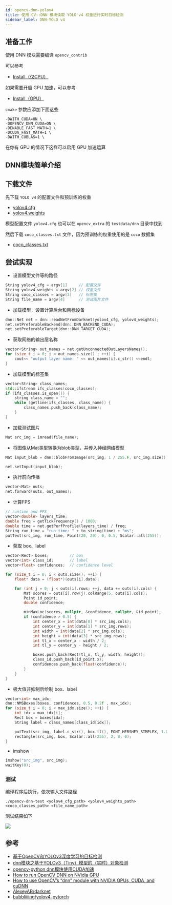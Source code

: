 ```yaml
---
id: opencv-dnn-yolov4
title: 使用 CV::DNN 模块读取 YOLO v4 权重进行实时目标检测
sidebar_label: DNN-YOLO v4
---
```


## 准备工作

使用 DNN 模块需要编译 `opencv_contrib` 

可以参考
- [Install（仅CPU）](https://sinnammanyo.cn/personal-site/docs/opencv/opencv-install-cpu)


如果需要开启 GPU 加速，可以参考
- [Install（GPU）](https://sinnammanyo.cn/personal-site/docs/opencv/opencv-install-gpu)

`cmake` 参数应添加下面这些

``` shell
-DWITH_CUDA=ON \
-DOPENCV_DNN_CUDA=ON \
-DENABLE_FAST_MATH=1 \
-DCUDA_FAST_MATH=1 \
-DWITH_CUBLAS=1 \
```

在你有 GPU 的情况下这样可以启用 GPU 加速运算

## DNN模块简单介绍


## 下载文件
先下载 `YOLO v4` 的配置文件和预训练的权重

- [yolov4.cfg](https://raw.githubusercontent.com/AlexeyAB/darknet/master/cfg/yolov4.cfg)
- [yolov4.weights](https://github.com/AlexeyAB/darknet/releases/download/darknet_yolo_v3_optimal/yolov4.weights)

模型配置文件 `yolov4.cfg` 也可以在 `opencv_extra` 的 `testdata/dnn` 目录中找到

然后下载 `coco_classes.txt` 文件，因为预训练的权重使用的是 `coco` 数据集

- [coco_classes.txt](https://github.com/bubbliiiing/yolov4-pytorch/blob/master/model_data/coco_classes.txt)

## 尝试实现
- 设置模型文件等的路径
``` cpp
String yolov4_cfg = argv[1]     // 配置文件
String yolov4_weights = argv[2] // 权重文件
String coco_classes = argv[3]   // 标签集
String file_name = argv[4]      // 测试图片文件
```

- 加载模型，设置计算后台和目标设备
```cpp
dnn::Net net = dnn::readNetFromDarknet(yolov4_cfg, yolov4_weights);
net.setPreferableBackend(dnn::DNN_BACKEND_CUDA);
net.setPreferableTarget(dnn::DNN_TARGET_CUDA);
```

- 获取网络的输出层名称
```cpp
vector<String> out_names = net.getUnconnectedOutLayersNames();
for (size_t i = 0; i < out_names.size() ; ++i) {
    cout<< "output layer name: " << out_names[i].c_str() <<endl;
}
```

- 加载模型的标签集
```cpp
vector<String> class_names;
std::ifstream ifs_classes(coco_classes);
if (ifs_classes.is_open()) {
    string class_name = "";
    while (getline(ifs_classes, class_name)) {
        class_names.push_back(class_name);
    }
}
```

- 加载测试图片
``` cpp
Mat src_img = imread(file_name);
```

- 将图像从Mat类型转换为blob类型，并传入神经网络模型
``` cpp
Mat input_blob = dnn::blobFromImage(src_img, 1 / 255.F, src_img.size(), Scalar(), true, false);

net.setInput(input_blob);
```

- 执行前向传播
``` cpp
vector<Mat> outs;
net.forward(outs, out_names);
```

- 计算FPS
``` cpp
// runtime and FPS
vector<double> layers_time;
double freq = getTickFrequency() / 1000;
double time = net.getPerfProfile(layers_time) / freq;
String run_time = "run time: " + to_string(time) + "ms";
putText(src_img, run_time, Point(20, 20), 0, 0.5, Scalar::all(255));
```

- 获取 box、label
``` cpp
vector<Rect> boxes;         // box
vector<int> class_id;       // label
vector<float> confidences;  // confidence level

for (size_t i = 0; i < outs.size(); ++i) {
    float* data = (float*)(outs[i].data);

    for (int j = 0; j < outs[i].rows; ++j, data += outs[i].cols) {
        Mat scores = outs[i].row(j).colRange(5, outs[i].cols);
        Point id_point;
        double confidence;

        minMaxLoc(scores, nullptr, &confidence, nullptr, &id_point);
        if (confidence > 0.5) {
            int center_x = int(data[0] * src_img.cols);
            int center_y = int(data[1] * src_img.rows);
            int width = int(data[2] * src_img.cols);
            int height = int(data[3] * src_img.rows);
            int tl_x = center_x - width / 2;
            int tl_y = center_y - height / 2;

            boxes.push_back(Rect(tl_x, tl_y, width, height));
            class_id.push_back(id_point.x);
            confidences.push_back(float(confidence));
        }
    }
}
```

- 极大值非抑制后绘制 box、label
``` cpp
vector<int> max_idx;
dnn::NMSBoxes(boxes, confidences, 0.5, 0.2f , max_idx);
for (size_t i = 0; i < max_idx.size(); ++i) {
    int idx = max_idx[i];
    Rect box = boxes[idx];
    String label = class_names[class_id[idx]];

    putText(src_img, label.c_str(), box.tl(), FONT_HERSHEY_SIMPLEX, 1.0, Scalar(255, 0, 0), 2, 8);
    rectangle(src_img, box, Scalar::all(255), 2, 8, 0);
}
```

- imshow
``` cpp
imshow("src_img", src_img);
waitKey(0);
```

### 测试

编译程序后执行，依次输入文件路径
``` shell
./opencv-dnn-test <yolov4_cfg_path> <yolov4_weights_path> <coco_classes_path> <file_name_path>
```

测试结果如下

![](https://pictures-1304295136.cos.ap-guangzhou.myqcloud.com/screenshot/ubuntu/opencv/opencv_yolo_test.png)

## 参考

- [基于OpenCV和YOLOv3深度学习的目标检测](https://blog.csdn.net/qq_27158179/article/details/81915740)
- [dnn模块之基于YOLOv3（Tiny）模型的（实时）对象检测](https://blog.csdn.net/weixin_45224869/article/details/106148983)
- [opencv-python dnn模块使用CUDA加速](https://blog.csdn.net/qq_43019451/article/details/105894552)
- [How to run OpenCV DNN on NVidia GPU](https://answers.opencv.org/question/201456/how-to-run-opencv-dnn-on-nvidia-gpu/?answer=201461)
- [How to use OpenCV’s “dnn” module with NVIDIA GPUs, CUDA, and cuDNN](https://www.pyimagesearch.com/2020/02/03/how-to-use-opencvs-dnn-module-with-nvidia-gpus-cuda-and-cudnn/)
- [AlexeyAB/darknet](https://github.com/AlexeyAB/darknet)
- [bubbliiiing/yolov4-pytorch](https://github.com/bubbliiiing/yolov4-pytorch)